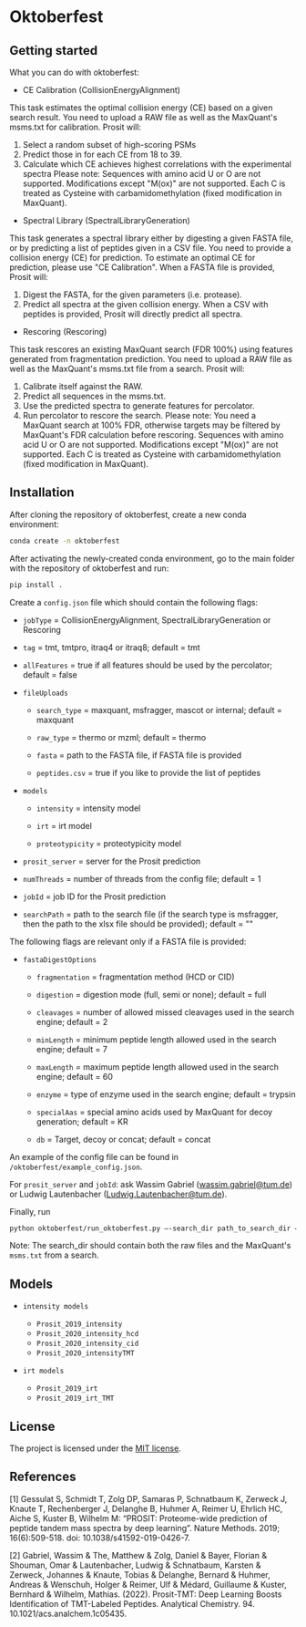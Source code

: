 # Oktoberfest

## Getting started

What you can do with oktoberfest:

-   CE Calibration (CollisionEnergyAlignment)

This task estimates the optimal collision energy (CE) based on a given search result. You need to upload a RAW file as well as the MaxQuant's msms.txt for calibration.
Prosit will:

1. Select a random subset of high-scoring PSMs
2. Predict those in for each CE from 18 to 39.
3. Calculate which CE achieves highest correlations with the experimental spectra
   Please note: Sequences with amino acid U or O are not supported. Modifications except "M(ox)" are not supported. Each C is treated as Cysteine with carbamidomethylation (fixed modification in MaxQuant).

-   Spectral Library (SpectralLibraryGeneration)

This task generates a spectral library either by digesting a given FASTA file, or by predicting a list of peptides given in a CSV file. You need to provide a collision energy (CE) for prediction. To estimate an optimal CE for prediction, please use "CE Calibration".
When a FASTA file is provided, Prosit will:

1. Digest the FASTA, for the given parameters (i.e. protease).
2. Predict all spectra at the given collision energy.
   When a CSV with peptides is provided, Prosit will directly predict all spectra.

-   Rescoring (Rescoring)

This task rescores an existing MaxQuant search (FDR 100%) using features generated from fragmentation prediction. You need to upload a RAW file as well as the MaxQuant's msms.txt file from a search.
Prosit will:

1. Calibrate itself against the RAW.
2. Predict all sequences in the msms.txt.
3. Use the predicted spectra to generate features for percolator.
4. Run percolator to rescore the search.
   Please note: You need a MaxQuant search at 100% FDR, otherwise targets may be filtered by MaxQuant's FDR calculation before rescoring. Sequences with amino acid U or O are not supported. Modifications except "M(ox)" are not supported. Each C is treated as Cysteine with carbamidomethylation (fixed modification in MaxQuant).

## Installation

After cloning the repository of oktoberfest, create a new conda environment:

```bash
conda create -n oktoberfest
```

After activating the newly-created conda environment, go to the main folder with the repository of oktoberfest and run:

```bash
pip install .
```

Create a `config.json` file which should contain the following flags:

-   `jobType` = CollisionEnergyAlignment, SpectralLibraryGeneration or Rescoring

-   `tag` = tmt, tmtpro, itraq4 or itraq8; default = tmt

-   `allFeatures` = true if all features should be used by the percolator; default = false

-   `fileUploads`

    -   `search_type` = maxquant, msfragger, mascot or internal; default = maxquant

    -   `raw_type` = thermo or mzml; default = thermo

    -   `fasta` = path to the FASTA file, if FASTA file is provided

    -   `peptides.csv` = true if you like to provide the list of peptides

-   `models`

    -   `intensity` = intensity model

    -   `irt` = irt model

    -   `proteotypicity` = proteotypicity model

-   `prosit_server` = server for the Prosit prediction

-   `numThreads` = number of threads from the config file; default = 1

-   `jobId` = job ID for the Prosit prediction

-   `searchPath` = path to the search file (if the search type is msfragger, then the path to the xlsx file should be provided); default = ""

The following flags are relevant only if a FASTA file is provided:

-   `fastaDigestOptions`

    -   `fragmentation` = fragmentation method (HCD or CID)

    -   `digestion` = digestion mode (full, semi or none); default = full

    -   `cleavages` = number of allowed missed cleavages used in the search engine; default = 2

    -   `minLength` = minimum peptide length allowed used in the search engine; default = 7

    -   `maxLength` = maximum peptide length allowed used in the search engine; default = 60

    -   `enzyme` = type of enzyme used in the search engine; default = trypsin

    -   `specialAas` = special amino acids used by MaxQuant for decoy generation; default = KR

    -   `db` = Target, decoy or concat; default = concat

An example of the config file can be found in `/oktoberfest/example_config.json`.

For `prosit_server` and `jobId`: ask Wassim Gabriel (wassim.gabriel@tum.de) or Ludwig Lautenbacher (Ludwig.Lautenbacher@tum.de).

Finally, run

```bash
python oktoberfest/run_oktoberfest.py —-search_dir path_to_search_dir —-config_path path_to_config_file
```

Note: The search_dir should contain both the raw files and the MaxQuant's `msms.txt` from a search.

## Models

-   `intensity models`

    -   `Prosit_2019_intensity`
    -   `Prosit_2020_intensity_hcd`
    -   `Prosit_2020_intensity_cid`
    -   `Prosit_2020_intensityTMT`

-   `irt models`

    -   `Prosit_2019_irt`
    -   `Prosit_2019_irt_TMT`

## License

The project is licensed under the [MIT license](https://github.com/wilhelm-lab/PROSPECT/blob/main/LICENSE).

## References

[1] Gessulat S, Schmidt T, Zolg DP, Samaras P, Schnatbaum K, Zerweck J, Knaute T, Rechenberger J, Delanghe B, Huhmer A, Reimer U, Ehrlich HC, Aiche S, Kuster B, Wilhelm M: “PROSIT: Proteome-wide prediction of peptide tandem mass spectra by deep learning”. Nature Methods. 2019; 16(6):509-518. doi: 10.1038/s41592-019-0426-7.

[2] Gabriel, Wassim & The, Matthew & Zolg, Daniel & Bayer, Florian & Shouman, Omar & Lautenbacher, Ludwig & Schnatbaum, Karsten & Zerweck, Johannes & Knaute, Tobias & Delanghe, Bernard & Huhmer, Andreas & Wenschuh, Holger & Reimer, Ulf & Médard, Guillaume & Kuster, Bernhard & Wilhelm, Mathias. (2022). Prosit-TMT: Deep Learning Boosts Identification of TMT-Labeled Peptides. Analytical Chemistry. 94. 10.1021/acs.analchem.1c05435.
